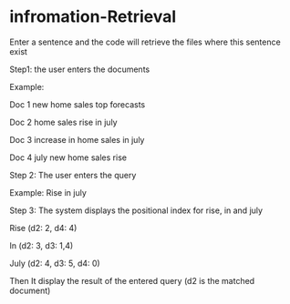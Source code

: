 # infromation-Retrieval
Enter a sentence and the code will retrieve the files where this sentence exist 

Step1: the user enters the documents

Example:

Doc 1 new home sales top forecasts

Doc 2 home sales rise in july

Doc 3 increase in home sales in july

Doc 4 july new home sales rise

Step 2: The user enters the query

Example: Rise in july

Step 3: The system displays the positional index for rise, in and july

Rise (d2: 2, d4: 4)

In (d2: 3, d3: 1,4)

July (d2: 4, d3: 5, d4: 0)

Then It display the result of the entered query (d2 is the matched
document)
